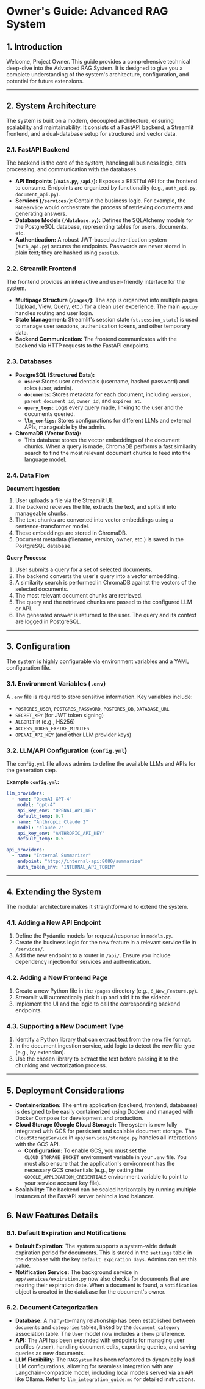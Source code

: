 # Owner's Guide: Advanced RAG System

## 1. Introduction

Welcome, Project Owner. This guide provides a comprehensive technical deep-dive into the Advanced RAG System. It is designed to give you a complete understanding of the system's architecture, configuration, and potential for future extensions.

---

## 2. System Architecture

The system is built on a modern, decoupled architecture, ensuring scalability and maintainability. It consists of a FastAPI backend, a Streamlit frontend, and a dual-database setup for structured and vector data.

### 2.1. FastAPI Backend

The backend is the core of the system, handling all business logic, data processing, and communication with the databases.

*   **API Endpoints (`/main.py`, `/api/`):** Exposes a RESTful API for the frontend to consume. Endpoints are organized by functionality (e.g., `auth_api.py`, `document_api.py`).
*   **Services (`/services/`):** Contain the business logic. For example, the `RAGService` would orchestrate the process of retrieving documents and generating answers.
*   **Database Models (`/database.py`):** Defines the SQLAlchemy models for the PostgreSQL database, representing tables for users, documents, etc.
*   **Authentication:** A robust JWT-based authentication system (`auth_api.py`) secures the endpoints. Passwords are never stored in plain text; they are hashed using `passlib`.

### 2.2. Streamlit Frontend

The frontend provides an interactive and user-friendly interface for the system.

*   **Multipage Structure (`/pages/`):** The app is organized into multiple pages (Upload, View, Query, etc.) for a clean user experience. The main `app.py` handles routing and user login.
*   **State Management:** Streamlit's session state (`st.session_state`) is used to manage user sessions, authentication tokens, and other temporary data.
*   **Backend Communication:** The frontend communicates with the backend via HTTP requests to the FastAPI endpoints.

### 2.3. Databases

*   **PostgreSQL (Structured Data):**
    *   **`users`:** Stores user credentials (username, hashed password) and roles (user, admin).
    *   **`documents`:** Stores metadata for each document, including `version`, `parent_document_id`, `owner_id`, and `expires_at`.
    *   **`query_logs`:** Logs every query made, linking to the user and the documents queried.
    *   **`llm_configs`:** Stores configurations for different LLMs and external APIs, manageable by the admin.
*   **ChromaDB (Vector Data):**
    *   This database stores the vector embeddings of the document chunks. When a query is made, ChromaDB performs a fast similarity search to find the most relevant document chunks to feed into the language model.

### 2.4. Data Flow

**Document Ingestion:**
1.  User uploads a file via the Streamlit UI.
2.  The backend receives the file, extracts the text, and splits it into manageable chunks.
3.  The text chunks are converted into vector embeddings using a sentence-transformer model.
4.  These embeddings are stored in ChromaDB.
5.  Document metadata (filename, version, owner, etc.) is saved in the PostgreSQL database.

**Query Process:**
1.  User submits a query for a set of selected documents.
2.  The backend converts the user's query into a vector embedding.
3.  A similarity search is performed in ChromaDB against the vectors of the selected documents.
4.  The most relevant document chunks are retrieved.
5.  The query and the retrieved chunks are passed to the configured LLM or API.
6.  The generated answer is returned to the user. The query and its context are logged in PostgreSQL.

---

## 3. Configuration

The system is highly configurable via environment variables and a YAML configuration file.

### 3.1. Environment Variables (`.env`)

A `.env` file is required to store sensitive information. Key variables include:

*   `POSTGRES_USER`, `POSTGRES_PASSWORD`, `POSTGRES_DB`, `DATABASE_URL`
*   `SECRET_KEY` (for JWT token signing)
*   `ALGORITHM` (e.g., HS256)
*   `ACCESS_TOKEN_EXPIRE_MINUTES`
*   `OPENAI_API_KEY` (and other LLM provider keys)

### 3.2. LLM/API Configuration (`config.yml`)

The `config.yml` file allows admins to define the available LLMs and APIs for the generation step.

**Example `config.yml`:**
```yaml
llm_providers:
  - name: "OpenAI GPT-4"
    model: "gpt-4"
    api_key_env: "OPENAI_API_KEY"
    default_temp: 0.7
  - name: "Anthropic Claude 2"
    model: "claude-2"
    api_key_env: "ANTHROPIC_API_KEY"
    default_temp: 0.5

api_providers:
  - name: "Internal Summarizer"
    endpoint: "http://internal-api:8080/summarize"
    auth_token_env: "INTERNAL_API_TOKEN"
```

---

## 4. Extending the System

The modular architecture makes it straightforward to extend the system.

### 4.1. Adding a New API Endpoint

1.  Define the Pydantic models for request/response in `models.py`.
2.  Create the business logic for the new feature in a relevant service file in `/services/`.
3.  Add the new endpoint to a router in `/api/`. Ensure you include dependency injection for services and authentication.

### 4.2. Adding a New Frontend Page

1.  Create a new Python file in the `/pages` directory (e.g., `6_New_Feature.py`).
2.  Streamlit will automatically pick it up and add it to the sidebar.
3.  Implement the UI and the logic to call the corresponding backend endpoints.

### 4.3. Supporting a New Document Type

1.  Identify a Python library that can extract text from the new file format.
2.  In the document ingestion service, add logic to detect the new file type (e.g., by extension).
3.  Use the chosen library to extract the text before passing it to the chunking and vectorization process.

---

## 5. Deployment Considerations

*   **Containerization:** The entire application (backend, frontend, databases) is designed to be easily containerized using Docker and managed with Docker Compose for development and production.
*   **Cloud Storage (Google Cloud Storage):** The system is now fully integrated with GCS for persistent and scalable document storage. The `CloudStorageService` in `app/services/storage.py` handles all interactions with the GCS API.
    *   **Configuration:** To enable GCS, you must set the `CLOUD_STORAGE_BUCKET` environment variable in your `.env` file. You must also ensure that the application's environment has the necessary GCS credentials (e.g., by setting the `GOOGLE_APPLICATION_CREDENTIALS` environment variable to point to your service account key file).
*   **Scalability:** The backend can be scaled horizontally by running multiple instances of the FastAPI server behind a load balancer.

## 6. New Features Details

### 6.1. Default Expiration and Notifications
*   **Default Expiration:** The system supports a system-wide default expiration period for documents. This is stored in the `settings` table in the database with the key `default_expiration_days`. Admins can set this value.
*   **Notification Service:** The background service in `app/services/expiration.py` now also checks for documents that are nearing their expiration date. When a document is found, a `Notification` object is created in the database for the document's owner.

### 6.2. Document Categorization
*   **Database:** A many-to-many relationship has been established between `documents` and `categories` tables, linked by the `document_category` association table. The `User` model now includes a `theme` preference.
*   **API:** The API has been expanded with endpoints for managing user profiles (`/user`), handling document edits, exporting queries, and saving queries as new documents.
*   **LLM Flexibility:** The `RAGSystem` has been refactored to dynamically load LLM configurations, allowing for seamless integration with any Langchain-compatible model, including local models served via an API like Ollama. Refer to `llm_integration_guide.md` for detailed instructions.
